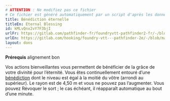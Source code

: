 ```yaml
---
# ATTENTION : Ne modifiez pas ce fichier
# Ce fichier est généré automatiquement par un script d'après les données du module Foundry VTT officiel et de sa traduction
title: Bénédiction éternelle
titleEn: Eternal Blessing
id: kMLvQnx2vY7F3bjI
urlFr: https://gitlab.com/pathfinder-fr/foundryvtt-pathfinder2-fr/-/blob/master/data/feats/kMLvQnx2vY7F3bjI.htm
urlEn: https://gitlab.com/hooking/foundry-vtt---pathfinder-2e/-/blob/master/packs/data/feats.db/eternal-blessing.json
layout: dons
---
```

**Prérequis** alignement bon

Vos actions bienveillantes vous permettent de bénéficier de la grâce de votre divinité pour l’éternité. Vous êtes continuellement entouré d’une [bénédiction](../sorts/bénédiction.html) dont le niveau est égal à la moitié du vôtre (arrondi au supérieur). Le rayon est de 4,50 m et vous ne pouvez pas l’augmenter. Vous pouvez Révoquer le sort ; le cas échéant, il réapparaît automatique au bout d’une minute.
